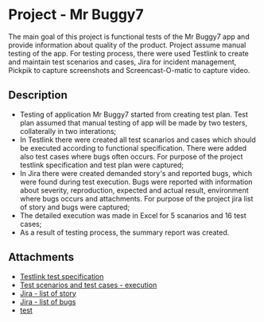 # Project - Mr Buggy7

The main goal of this project is functional tests of the Mr Buggy7 app and provide information about quality of the product.
Project assume manual testing of the app.
For testing process, there were used Testlink to create and maintain test scenarios and cases, Jira for incident management, Pickpik to capture screenshots and Screencast-O-matic to capture video.

## Description

- Testing of application Mr Buggy7 started from creating test plan. Test plan assumed that manual testing of app will be made by two testers, collaterally in two interations; 
- In Testlink there were created all test scanarios and cases which should be executed according to functional specification. There were added also test cases where bugs often occurs. For purpose of the project testlink specification and test plan were captured; 
- In Jira there were created demanded story's and reported bugs, which were found during test execution. Bugs were reported with information about severity, reproduction, expected and actual result, environment where bugs occurs and attachments. For purpose of the project jira list of story and bugs were captured;
- The detailed execution was made in Excel for 5 scanarios and 16 test cases;
- As a result of testing process, the summary report was created.

## Attachments

- [Testlink test specification](https://drive.google.com/file/d/18fbIwCf_hwKcKkx-HzgtzGCX4KLRRZYW/view?usp=sharing)
- [Test scenarios and test cases - execution](https://docs.google.com/spreadsheets/d/1YpdVq54sPBOaJqvGhfrTO7uKpf_GKX76wCrb6UEUtbc/edit?usp=sharing)
- [Jira  - list of story](https://drive.google.com/file/d/13H_adxlvcnyrOJJqkQCtiB7H_nCZizKL/view?usp=sharing)
- [Jira - list of bugs](https://drive.google.com/file/d/1mDyaoZ4RuEkHS8Tx-7ZIb7I4q_0al2kY/view?usp=sharing)
- [test](https://kacperwos1996.atlassian.net/jira/software/projects/MB7/boards/1)
